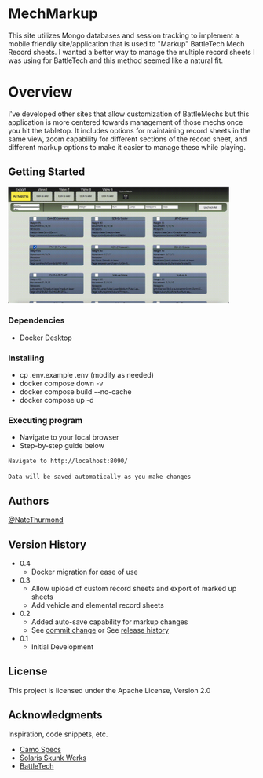 # MechMarkup

This site utilizes Mongo databases and session tracking to implement a mobile friendly site/application that is used to "Markup" BattleTech Mech Record sheets. I wanted a better way to manage the multiple record sheets I was using for BattleTech and this method seemed like a natural fit.

# Overview

I've developed other sites that allow customization of BattleMechs but this application is more centered towards management of those mechs once you hit the tabletop. It includes options for maintaining record sheets in the same view, zoom capability for different sections of the record sheet, and different markup options to make it easier to manage these while playing.

## Getting Started

<img src="assets/videos/demoUse.min.gif" width="450" />

### Dependencies

-   Docker Desktop

### Installing

-   cp .env.example .env (modify as needed)
-   docker compose down -v
-   docker compose build --no-cache
-   docker compose up -d

### Executing program

-   Navigate to your local browser
-   Step-by-step guide below

```
Navigate to http://localhost:8090/

Data will be saved automatically as you make changes
```

## Authors

[@NateThurmond](https://github.com/NateThurmond)

## Version History

-   0.4
    -   Docker migration for ease of use
-   0.3
    -   Allow upload of custom record sheets and export of marked up sheets
    -   Add vehicle and elemental record sheets
-   0.2
    -   Added auto-save capability for markup changes
    -   See [commit change]() or See [release history]()
-   0.1
    -   Initial Development

## License

This project is licensed under the Apache License, Version 2.0

## Acknowledgments

Inspiration, code snippets, etc.

-   [Camo Specs](https://camospecs.com/)
-   [Solaris Skunk Werks](https://solarisskunkwerks.com/)
-   [BattleTech](https://www.battletech.com/)
